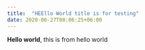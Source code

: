```yaml
---
title:  "HEEllo World title is for testing"
date: 2020-06-27T08:06:25+06:00
---
```

**Hello world**, this is from hello world